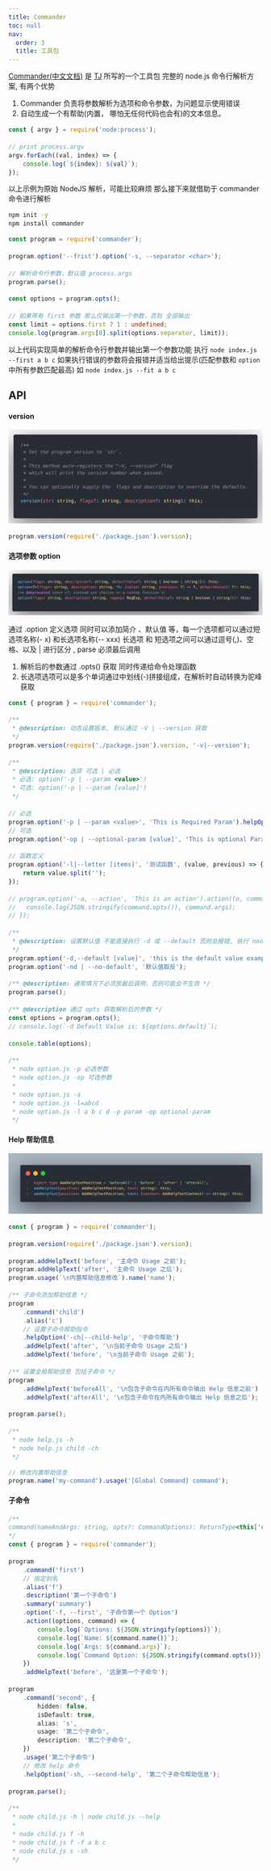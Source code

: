 ```yaml
---
title: Commander
toc: null
nav:
  order: 3
  title: 工具包
---
```


[Commander(中文文档)](https://github.com/tj/commander.js/blob/master/Readme_zh-CN.md) 是 [TJ](https://github.com/tj) 所写的一个工具包 完整的 node.js 命令行解析方案, 有两个优势

1. Commander 负责将参数解析为选项和命令参数，为问题显示使用错误
2. 自动生成一个有帮助(内置， 哪怕无任何代码也会有)的文本信息。

```typescript
const { argv } = require('node:process');

// print process.argv
argv.forEach((val, index) => {
	console.log(`${index}: ${val}`);
});
```

以上示例为原始 NodeJS 解析，可能比较麻烦 那么接下来就借助于 commander 命令进行解析

```bash
npm init -y
npm install commander
```

```typescript
const program = require('commander');

program.option('--frist').option('-s, --separator <char>');

// 解析命令行参数，默认值 process.args
program.parse();

const options = program.opts();

// 如果带有 first 参数 那么仅输出第一个参数，否则 全部输出
const limit = options.first ? 1 : undefined;
console.log(program.args[0].split(options.separator, limit));
```

以上代码实现简单的解析命令行参数并输出第一个参数功能 执行 `node index.js --first a b c` 如果执行错误的参数将会报错并适当给出提示(匹配参数和 `option` 中所有参数匹配最高) 如 `node index.js --fit a b c`

## API

#### version

![version](./image/version.png 'Magic Gardens')

```typescript
program.version(require('./package.json').version);
```

#### 选项参数 option

![version](./image/option.png 'Magic Gardens')

通过 .option 定义选项 同时可以添加简介 、默认值 等，每一个选项都可以通过短选项名称(- x) 和长选项名称(-- xxx) 长选项 和 短选项之间可以通过逗号(,)、空格、以及 | 进行区分 , parse 必须最后调用

1. 解析后的参数通过 .opts() 获取 同时传递给命令处理函数
2. 长选项选项可以是多个单词通过中划线(-)拼接组成，在解析时自动转换为驼峰获取

```typescript | pure
const { program } = require('commander');

/**
 * @description: 动态设置版本, 默认通过 -V | --version 获取
 */
program.version(require('./package.json').version, '-v|--version');

/**
 * @description: 选项 可选 | 必选
 * 必选: option('-p | --param <value>')
 * 可选: option('-p | --param [value]')
 */

// 必选
program.option('-p | --param <value>', 'This is Required Param').helpOption();
// 可选
program.option('-op | --optional-param [value]', 'This is optional Param');

// 函数定义
program.option('-l|--letter [items]', '测试函数', (value, previous) => {
	return value.split('');
});

// program.option('-a, --action', 'This is an action').action((o, command) => {
//   console.log(JSON.stringify(command.opts()), command.args);
// });

/**
 * @description: 设置默认值 不能直接执行 -d 或 --default 否则会报错, 执行 node index.js 可看到 options 及默认值
 */
program.option('-d,--default [value]', 'this is the default value example', '这是设置的默认值');
program.option('-nd | --no-default', '默认值取反');

/** @description: 通常情况下必须放最后调用，否则可能会不生效 */
program.parse();

/** @description 通过 opts 获取解析后的参数 */
const options = program.opts();
// console.log(`-d Default Value is: ${options.default}`);

console.table(options);

/**
 * node option.js -p 必选参数
 * node option.js -op 可选参数
 *
 * node option.js -a
 * node option.js -l=abcd
 * node option.js -l a b c d -p param -op optional-param
 */
```

#### Help 帮助信息

![version](./image/help.png 'Magic Gardens')

```typescript
const { program } = require('commander');

program.version(require('./package.json').version);

program.addHelpText('before', '主命令 Usage 之前');
program.addHelpText('after', '主命令 Usage 之后');
program.usage(`\n内置帮助信息修改`).name('name');

/** 子命令添加帮助信息 */
program
	.command('child')
	.alias('c')
	// 设置子命令帮助指令
	.helpOption('-ch|--child-help', '子命令帮助')
	.addHelpText('after', '\n当前子命令 Usage 之后')
	.addHelpText('before', '\n当前子命令 Usage 之前');

/** 设置全局帮助信息 包括子命令 */
program
	.addHelpText('beforeAll', '\n包含子命令在内所有命令输出 Help 信息之前')
	.addHelpText('afterAll', '\n包含子命令在内所有命令输出 Help 信息之后');

program.parse();

/**
 * node help.js -h
 * node help.js child -ch
 */
```

```typescript
// 修改内置帮助信息
program.name('my-command').usage('[Global Command] command');
```

#### 子命令

```typescript
/**
command(nameAndArgs: string, opts?: CommandOptions): ReturnType<this['createCommand']>;
*/
const { program } = require('commander');

program
	.command('first')
	// 指定别名
	.alias('f')
	.description('第一个子命令')
	.summary('summary')
	.option('-f, --first', '子命令第一个 Option')
	.action((options, command) => {
		console.log(`Options: ${JSON.stringify(options)}`);
		console.log(`Name: ${command.name()}`);
		console.log(`Args: ${command.args}`);
		console.log(`Command Option: ${JSON.stringify(command.opts())}`);
	})
	.addHelpText('before', '这是第一个子命令');

program
	.command('second', {
		hidden: false,
		isDefault: true,
		alias: 's',
		usage: '第二个子命令',
		description: '第二个子命令',
	})
	.usage('第二个子命令')
	// 修改 help 命令
	.helpOption('-sh, --second-help', '第二个子命令帮助信息');

program.parse();

/**
 * node child.js -h | node child.js --help
 *
 * node child.js f -h
 * node child.js f -f a b c
 * node child.js s -sh
 */
```

